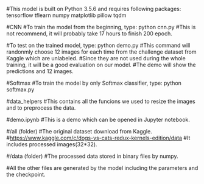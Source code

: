 #This model is built on Python 3.5.6 and requires following packages:
tensorflow
tflearn
numpy
matplotlib
pillow
tqdm

#CNN
#To train the model from the beginning, type:
python cnn.py
#This is not recommend, it will probably take 17 hours to finish 200 epoch.

#To test on the trained model, type:
python demo.py
#This command will randonmly choose 12 images for each time from the challenge dataset from Kaggle which are unlabeled. 
#Since they are not used during the whole training, it will be a good evaluation on our model. 
#The demo will show the predictions and 12 images. 

#Softmax
#To train the model by only Softmax classifier, type:
python softmax.py

#data_helpers
#This contains all the funcions we used to resize the images and to preprocess the data.

#demo.ipynb
#This is a demo which can be opened in Jupyter notebook.

#/all (folder)
#The original dataset download from Kaggle.
#https://www.kaggle.com/c/dogs-vs-cats-redux-kernels-edition/data
#It includes processed images(32*32).

#/data (folder)
#The processed data stored in binary files by numpy.

#All the other files are generated by the model including the parameters and the checkpoint.
